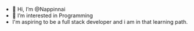 - 👋 Hi, I’m @Nappinnai
- 👀 I’m interested in Programming
- I'm aspiring to be a full stack developer and i am in that learning path.

<!---
Nappinnai is a ✨ special ✨ repository because its `README.md` (this file) appears on your GitHub profile.
You can click the Preview link to take a look at your changes.
--->
